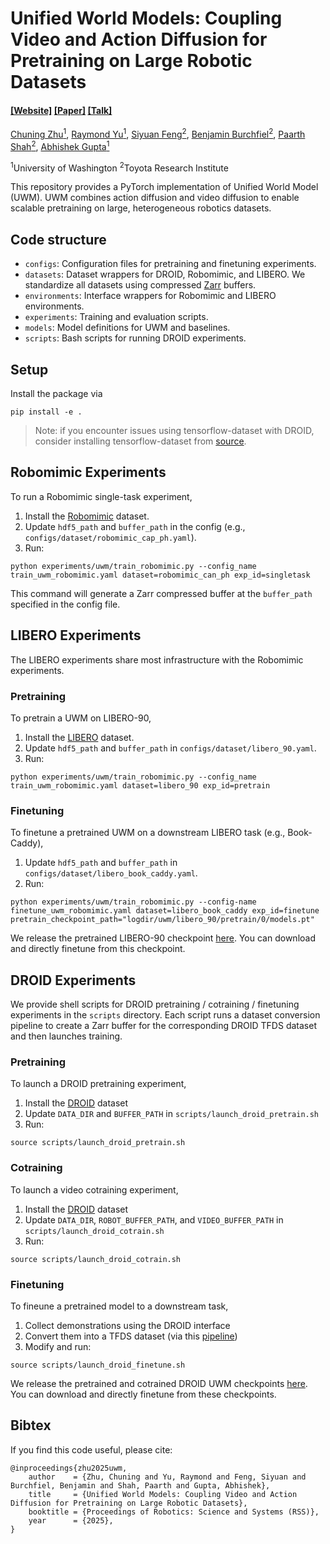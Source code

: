 # Unified World Models: Coupling Video and Action Diffusion for Pretraining on Large Robotic Datasets

####  [[Website]](https://weirdlabuw.github.io/uwm/) [[Paper]](https://arxiv.org/abs/2504.02792) [[Talk]](https://www.youtube.com/watch?v=WwPRxBbZ4kw)

[Chuning Zhu<sup>1</sup>](https://homes.cs.washington.edu/~zchuning/), [Raymond Yu<sup>1</sup>](https://raymondyu5.github.io/), [Siyuan Feng<sup>2</sup>](https://www.cs.cmu.edu/~sfeng/), [Benjamin Burchfiel<sup>2</sup>](https://scholar.google.com/citations?user=eGoTK1YAAAAJ&hl=en), [Paarth Shah<sup>2</sup>](https://www.paarthshah.me/about), [Abhishek Gupta<sup>1</sup>](https://homes.cs.washington.edu/~abhgupta/)<br/>

<sup>1</sup>University of Washington <sup>2</sup>Toyota Research Institute

This repository provides a PyTorch implementation of Unified World Model (UWM). UWM combines action diffusion and video diffusion to enable scalable pretraining on large, heterogeneous robotics datasets.


## Code structure
* `configs`: Configuration files for pretraining and finetuning experiments.
* `datasets`: Dataset wrappers for DROID, Robomimic, and LIBERO. We standardize all datasets using compressed [Zarr](https://zarr.readthedocs.io/en/stable/) buffers.
* `environments`: Interface wrappers for Robomimic and LIBERO environments.
* `experiments`: Training and evaluation scripts.
* `models`: Model definitions for UWM and baselines.
* `scripts`: Bash scripts for running DROID experiments.


## Setup
Install the package via
```
pip install -e .
``` 
> Note: if you encounter issues using tensorflow-dataset with DROID, consider installing tensorflow-dataset from [source](https://github.com/tensorflow/datasets).

## Robomimic Experiments
To run a Robomimic single-task experiment,
1. Install the [Robomimic](https://github.com/ARISE-Initiative/robomimic) dataset.
2. Update `hdf5_path` and `buffer_path` in the config (e.g., `configs/dataset/robomimic_cap_ph.yaml`).
3. Run:
```
python experiments/uwm/train_robomimic.py --config_name train_uwm_robomimic.yaml dataset=robomimic_can_ph exp_id=singletask
```
This command will generate a Zarr compressed buffer at the `buffer_path` specified in the config file.

## LIBERO Experiments
The LIBERO experiments share most infrastructure with the Robomimic experiments. 

### Pretraining
To pretrain a UWM on LIBERO-90,
1. Install the [LIBERO](https://github.com/Lifelong-Robot-Learning/LIBERO) dataset.
2. Update `hdf5_path` and `buffer_path` in `configs/dataset/libero_90.yaml`.
3. Run:
```
python experiments/uwm/train_robomimic.py --config_name train_uwm_robomimic.yaml dataset=libero_90 exp_id=pretrain
```

### Finetuning
To finetune a pretrained UWM on a downstream LIBERO task (e.g., Book-Caddy),
1. Update `hdf5_path` and `buffer_path` in `configs/dataset/libero_book_caddy.yaml`.
2. Run:
```
python experiments/uwm/train_robomimic.py --config-name finetune_uwm_robomimic.yaml dataset=libero_book_caddy exp_id=finetune pretrain_checkpoint_path="logdir/uwm/libero_90/pretrain/0/models.pt"
```

We release the pretrained LIBERO-90 checkpoint [here](https://drive.google.com/drive/folders/1M4AuVLMRpSwOf_YAp56bV9AqyZI9ul6g?usp=sharing). You can download and directly finetune from this checkpoint.

## DROID Experiments
We provide shell scripts for DROID pretraining / cotraining / finetuning experiments in the `scripts` directory. Each script runs a dataset conversion pipeline to create a Zarr buffer for the corresponding DROID TFDS dataset and then launches training.

### Pretraining
To launch a DROID pretraining experiment, 
1. Install the [DROID](https://droid-dataset.github.io/) dataset
2. Update `DATA_DIR` and `BUFFER_PATH` in `scripts/launch_droid_pretrain.sh`
3. Run:
```
source scripts/launch_droid_pretrain.sh
```

### Cotraining
To launch a video cotraining experiment,
1. Install the [DROID](https://droid-dataset.github.io/) dataset
2. Update `DATA_DIR`, `ROBOT_BUFFER_PATH`, and `VIDEO_BUFFER_PATH` in `scripts/launch_droid_cotrain.sh`
3. Run:
```
source scripts/launch_droid_cotrain.sh
```

### Finetuning
To fineune a pretrained model to a downstream task, 
1. Collect demonstrations using the DROID interface
2. Convert them into a TFDS dataset (via this [pipeline](https://github.com/kpertsch/droid_dataset_builder))
3. Modify and run:
```
source scripts/launch_droid_finetune.sh
```

We release the pretrained and cotrained DROID UWM checkpoints [here](https://drive.google.com/drive/folders/1M4AuVLMRpSwOf_YAp56bV9AqyZI9ul6g?usp=sharing). You can download and directly finetune from these checkpoints.

## Bibtex
If you find this code useful, please cite:

```
@inproceedings{zhu2025uwm,
    author    = {Zhu, Chuning and Yu, Raymond and Feng, Siyuan and Burchfiel, Benjamin and Shah, Paarth and Gupta, Abhishek},
    title     = {Unified World Models: Coupling Video and Action Diffusion for Pretraining on Large Robotic Datasets},
    booktitle = {Proceedings of Robotics: Science and Systems (RSS)},
    year      = {2025},
}
```